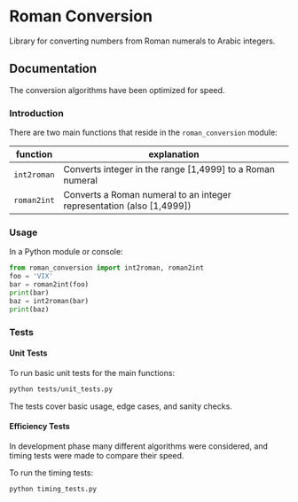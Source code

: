 # Roman Conversion

Library for converting numbers from Roman numerals to Arabic integers.

## Documentation

The conversion algorithms have been optimized for speed.


### Introduction

There are two main functions that reside in the `roman_conversion` module:

function | explanation
-------- | -----------
`int2roman` | Converts integer in the range [1,4999] to a Roman numeral
`roman2int` | Converts a Roman numeral to an integer representation (also [1,4999])

### Usage

In a Python module or console:

```python
from roman_conversion import int2roman, roman2int
foo = 'VIX'
bar = roman2int(foo)
print(bar)
baz = int2roman(bar)
print(baz)
```



### Tests

#### Unit Tests
To run basic unit tests for the main functions:
```bash
python tests/unit_tests.py
```

The tests cover basic usage, edge cases, and sanity checks.

#### Efficiency Tests
In development phase many different algorithms were considered, and timing tests were made to compare their speed.

To run the timing tests:
```bash
python timing_tests.py
```














